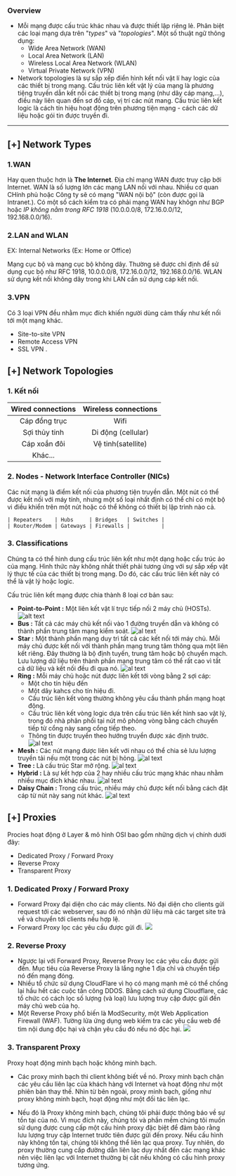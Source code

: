 ### Overview
* Mỗi mạng được cấu trúc khác nhau và được thiết lập riêng lẻ. Phân biệt các loại mạng dựa trên "_types_"  và "_topologies_". Một số thuật ngữ thông dụng:
    - Wide Area Network (WAN)
    - Local Area Network (LAN)
    - Wireless Local Area Network (WLAN)
    - Virtual Private Network (VPN)
* Network topologies là sự sắp xếp điển hình kết nối vật lí hay logic của các thiết bị trong mạng. Cấu trúc liên kết vật lý của mạng là phương tiệng truyền dẫn kết nối các thiết bị trong mạng (như dây cáp mạng,...), điều này liên quan đến sơ đồ cáp, vị trí các nút mang. Cấu trúc liên kết logic là cách tín hiệu hoạt động trên phương tiện mạng - cách các dữ liệu hoặc gói tin được truyền đi.
---
## [+] Network Types
### 1.WAN
Hay quen thuộc hơn là **The Internet**. Địa chỉ mạng WAN được truy cập bởi Internet. WAN là số lượng lớn các mạng LAN nối với nhau. Nhiều cơ quan CHính phủ hoặc Công ty sẽ có mạng "WAN nội bộ" (còn được gọi là Intranet.). Có một số cách kiểm tra có phải mạng WAN hay khôgn như BGP hoặc _IP không nằm trong RFC 1918_ (10.0.0.0/8, 172.16.0.0/12, 192.168.0.0/16).


### 2.LAN and WLAN
EX: Internal Networks (Ex: Home or Office)

Mạng cục bộ và mạng cục bộ không dây. Thường sẽ được chỉ định để sử dụng cục bộ như RFC 1918, 10.0.0.0/8, 172.16.0.0/12, 192.168.0.0/16. WLAN sử dụng kết nối không dây trong khi LAN cần sử dụng cáp kết nối.

### 3.VPN
Có 3 loại VPN đều nhằm mục đích khiến người dùng cảm thấy như kết nối tới một mạng khác.
- Site-to-site VPN
- Remote Access VPN
- SSL VPN
.
## [+] Network Topologies
### 1. Kết nối
| Wired connections | Wireless connections |
|:-----------------:|:--------------------:|
| Cáp đồng trục     | Wifi                 |
| Sợi thủy tinh     | Di động (cellular)   |
| Cáp xoắn đôi      | Vệ tinh(satellite)   |
| Khác...           |                      |

### 2. Nodes -  Network Interface Controller (NICs)
Các nút mạng là điểm kết nối của phương tiện truyền dẫn. Một nút có thể được kết nối với máy tính, nhưng một số loại nhất định có thể chỉ có một bộ vi điều khiển trên một nút hoặc có thể không có thiết bị lập trình nào cả.
```
| Repeaters    | Hubs     | Bridges   | Switches |
| Router/Modem | Gateways | Firewalls |          |
```
### 3. Classifications
Chúng ta có thể hình dung cấu trúc liên kết như một dạng hoặc cấu trúc ảo của mạng. Hình thức này không nhất thiết phải tương ứng với sự sắp xếp vật lý thực tế của các thiết bị trong mạng. Do đó, các cấu trúc liên kết này có thể là vật lý hoặc logic. 

Cấu trúc liên kết mạng được chia thành 8 loại cơ bản sau:
- **Point-to-Point :** Một liên kết vật lí trực tiếp nối 2 máy chủ (HOSTs). 
![alt text](./data/pointtopoint.png)
- **Bus :** Tất cả các máy chủ kết nối vào 1 đường truyền dẫn và không có thành phần trung tâm mạng kiểm soát.
![al text](./data/bus.png)
- **Star :** Một thành phần mạng duy trì tất cả các kết nối tới máy chủ. Mỗi máy chủ được kết nối với thành phần mạng trung tâm thông qua một liên kết riêng. Đây thường là bộ định tuyến, trung tâm hoặc bộ chuyển mạch. Lưu lượng dữ liệu trên thành phần mạng trung tâm có thể rất cao vì tất cả dữ liệu và kết nối đều đi qua nó.
![al text](./data/star.png)
- **Ring :** Mỗi máy chủ hoặc nút được liên kết tới vòng bằng 2 sợi cáp:
    - Một cho tín hiệu đến
    - Một dây kahcs cho tín hiệu đi.
    - Cấu trúc liên kết vòng thường không yêu cầu thành phần mạng hoạt động.
    - Cấu trúc liên kết vòng logic dựa trên cấu trúc liên kết hình sao vật lý, trong đó nhà phân phối tại nút mô phỏng vòng bằng cách chuyển tiếp từ cổng này sang cổng tiếp theo.
    - Thông tin được truyền theo hướng truyền được xác định trước.
![al text](./data/ring.png)
- **Mesh :** Các nút mạng được liên kết với nhau có thể chia sẻ lưu lượng truyền tải nếu một trong các nút bị hỏng.
![al text](./data/mesh.png)
- **Tree :** Là cấu trúc Star mở rộng. 
![al text](./data/tree.png)
- **Hybrid :** Là sự kết hợp của 2 hay nhiều cấu trúc mạng khác nhau nhằm nhiều mục đích khác nhau.
![al text](./data/hybrid.png)
- **Daisy Chain :** Trong cấu trúc, nhiều máy chủ được kết nối bằng cách đặt cáp từ nút này sang nút khác. 
![al text](./data/daisychain.png)

## [+] Proxies
Procies hoạt động ở Layer & mô hình OSI bao gồm những dịch vị chính dưới đây:
- Dedicated Proxy / Forward Proxy
- Reverse Proxy
- Transparent Proxy
### 1. Dedicated Proxy / Forward Proxy
- Forward Proxy đại diện cho các máy clients. Nó đại diện cho clients gửi request tới các webserver, sau đó nó nhận dữ liệu mà các target site trả về và chuyển tới clients nếu hợp lệ.
- Forward Proxy lọc các yêu cầu được gửi đi.
![](./data/forwarproxy.png)

### 2. Reverse Proxy
- Ngược lại với Forward Proxy, Reverse Proxy lọc các yêu cầu được gửi đến. Mục tiêu của Reverse Proxy là lắng nghe 1 địa chỉ và chuyển tiếp nó đến mạng đóng.
- Nhiều tổ chức sử dụng CloudFlare vì họ có mạng mạnh mẽ có thể chống lại hầu hết các cuộc tấn công DDOS. Bằng cách sử dụng Cloudflare, các tổ chức có cách lọc số lượng (và loại) lưu lượng truy cập được gửi đến máy chủ web của họ.
- Một Reverse Proxy phổ biến là ModSecurity, một Web Application Firewall (WAF). Tường lửa ứng dụng web kiểm tra các yêu cầu web để tìm nội dung độc hại và chặn yêu cầu đó nếu nó độc hại.
![](./data/reverseproxy.png)

### 3. Transparent Proxy
Proxy hoạt động minh bạch hoặc không minh bạch.
- Các proxy minh bạch thì client không biết về nó. Proxy minh bạch chặn các yêu cầu liên lạc của khách hàng với Internet và hoạt động như một phiên bản thay thế. Nhìn từ bên ngoài, proxy minh bạch, giống như proxy không minh bạch, hoạt động như một đối tác liên lạc.

- Nếu đó là Proxy không minh bạch, chúng tôi phải được thông báo về sự tồn tại của nó. Vì mục đích này, chúng tôi và phần mềm chúng tôi muốn sử dụng được cung cấp một cấu hình proxy đặc biệt để đảm bảo rằng lưu lượng truy cập Internet trước tiên được gửi đến proxy. Nếu cấu hình này không tồn tại, chúng tôi không thể liên lạc qua proxy.
Tuy nhiên, do proxy thường cung cấp đường dẫn liên lạc duy nhất đến các mạng khác nên việc liên lạc với Internet thường bị cắt nếu không có cấu hình proxy tương ứng.



